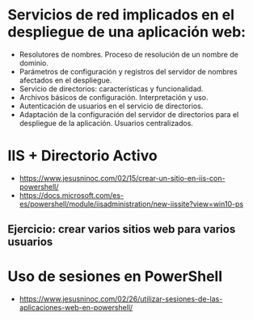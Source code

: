 # Servicios de red implicados en el despliegue de una aplicación web:
- Resolutores de nombres. Proceso de resolución de un nombre de dominio.
- Parámetros de configuración y registros del servidor de nombres afectados en el despliegue.
- Servicio de directorios: características y funcionalidad.
- Archivos básicos de configuración. Interpretación y uso.
- Autenticación de usuarios en el servicio de directorios.
- Adaptación de la configuración del servidor de directorios para el despliegue de la aplicación. Usuarios centralizados.

# IIS + Directorio Activo
* https://www.jesusninoc.com/02/15/crear-un-sitio-en-iis-con-powershell/
* https://docs.microsoft.com/es-es/powershell/module/iisadministration/new-iissite?view=win10-ps
## Ejercicio: crear varios sitios web para varios usuarios

# Uso de sesiones en PowerShell
* https://www.jesusninoc.com/02/26/utilizar-sesiones-de-las-aplicaciones-web-en-powershell/
